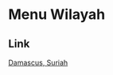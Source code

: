# Menu Wilayah

## Link

[Damascus, Suriah](https://github.com/gigit-pemilu/pemilu-2024-99-luar-negeri/tree/main/pilpres/hitung-suara/sub/99-luar-negeri/sub/32-damascus-suriah/sub/01-damascus-suriah/sub/0001-damascus-suriah)


